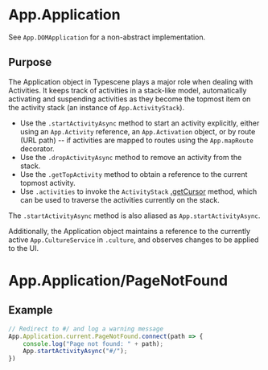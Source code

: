 # App.Application

See `App.DOMApplication` for a non-abstract implementation.

## Purpose

The Application object in Typescene plays a major role when dealing with Activities. It keeps track of activities in a stack-like model, automatically activating and suspending activities as they become the topmost item on the activity stack (an instance of `App.ActivityStack`).

* Use the `.startActivityAsync` method to start an activity explicitly, either using an `App.Activity` reference, an `App.Activation` object, or by route (URL path) -- if activities are mapped to routes using the `App.mapRoute` decorator.
* Use the `.dropActivityAsync` method to remove an activity from the stack.
* Use the `.getTopActivity` method to obtain a reference to the current topmost activity.
* Use `.activities` to invoke the `ActivityStack` [.getCursor](~/App.ActivityStack/getCursor) method, which can be used to traverse the activities currently on the stack.

The `.startActivityAsync` method is also aliased as `App.startActivityAsync`.

Additionally, the Application object maintains a reference to the currently active `App.CultureService` in `.culture`, and observes changes to be applied to the UI.

# App.Application/PageNotFound

## Example
```typescript
// Redirect to #/ and log a warning message
App.Application.current.PageNotFound.connect(path => {
    console.log("Page not found: " + path);
    App.startActivityAsync("#/");
})
```

